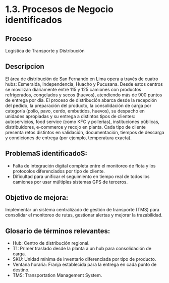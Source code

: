 # 1.3. Procesos de Negocio identificados

## Proceso
Logística de Transporte y Distribución

## Descripcion
El área de distribución de San Fernando en Lima opera a través de cuatro hubs: Esmeralda, Independencia, Huacho y Pucusana. Desde estos centros se movilizan diariamente entre 115 y 125 camiones con productos refrigerados, congelados y secos (huevos), atendiendo más de 900 puntos de entrega por día.
El proceso de distribución abarca desde la recepción del pedido, la preparación del producto, la consolidación de carga por categoría (pollo, pavo, cerdo, embutidos, huevos), su despacho en unidades apropiadas y su entrega a distintos tipos de clientes: autoservicios, food service (como KFC y pollerías), instituciones públicas, distribuidores, e-commerce y recojo en planta.
Cada tipo de cliente presenta retos distintos en validación, documentación, tiempos de descarga y condiciones de entrega (por ejemplo, temperatura exacta).

## ProblemaS identificadoS:
 - Falta de integración digital completa entre el monitoreo de flota y los protocolos diferenciados por tipo de cliente.
 - Dificultad para unificar el seguimiento en tiempo real de todos los camiones por usar múltiples sistemas GPS de terceros.

## Objetivo de mejora:
Implementar un sistema centralizado de gestión de transporte (TMS) para consolidar el monitoreo de rutas, gestionar alertas y mejorar la trazabilidad.

## Glosario de términos relevantes:
 - Hub: Centro de distribución regional.
 - T1: Primer traslado desde la planta a un hub para consolidación de carga.
 - SKU: Unidad mínima de inventario diferenciada por tipo de producto.
 - Ventana horaria: Franja establecida para la entrega en cada punto de destino.
 - TMS: Transportation Management System.